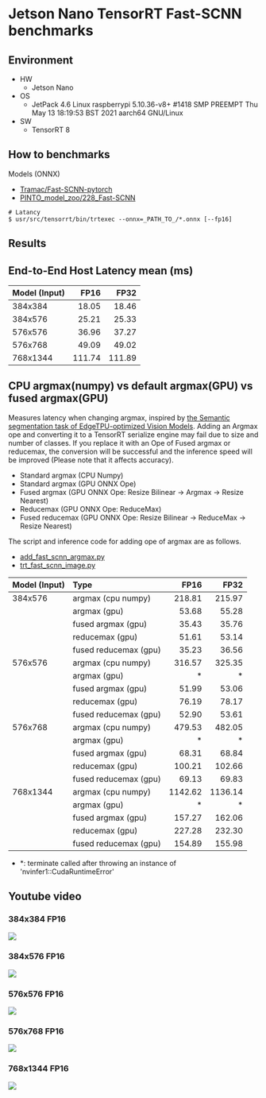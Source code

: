 
# Jetson Nano TensorRT Fast-SCNN benchmarks

## Environment

- HW
  - Jetson Nano
- OS
  - JetPack 4.6
    Linux raspberrypi 5.10.36-v8+ #1418 SMP PREEMPT Thu May 13 18:19:53 BST 2021 aarch64 GNU/Linux
- SW
  - TensorRT 8

## How to benchmarks
Models (ONNX)
- [Tramac/Fast-SCNN-pytorch](https://github.com/Tramac/Fast-SCNN-pytorch)
- [PINTO_model_zoo/228_Fast-SCNN](https://github.com/PINTO0309/PINTO_model_zoo/tree/main/228_Fast-SCNN)

```
# Latancy
$ usr/src/tensorrt/bin/trtexec --onnx=_PATH_TO_/*.onnx [--fp16]
```


## Results

## End-to-End Host Latency mean (ms)

| Model (Input) | FP16    | FP32   |
|:--------------|--------:|-------:|
| 384x384       |  18.05  |  18.46 |
| 384x576       |  25.21  |  25.33 |
| 576x576       |  36.96  |  37.27 |
| 576x768       |  49.09  |  49.02 |
| 768x1344      |  111.74 | 111.89 |

## CPU argmax(numpy) vs default argmax(GPU) vs fused argmax(GPU)

Measures latency when changing argmax, inspired by [the Semantic segmentation task of EdgeTPU-optimized Vision Models](https://github.com/tensorflow/models/tree/master/official/projects/edgetpu/vision#argmax-fusion-to-improve-segmentation-model-latency).
Adding an Argmax ope and converting it to a TensorRT serialize engine may fail due to size and number of classes. If you replace it with an Ope of Fused argmax or reducemax, the conversion will be successful and the inference speed will be improved (Please note that it affects accuracy).

- Standard argmax (CPU Numpy)
- Standard argmax (GPU ONNX Ope)
- Fused argmax (GPU ONNX Ope: Resize Bilinear -> Argmax -> Resize Nearest)
- Reducemax (GPU ONNX Ope: ReduceMax)
- Fused reducemax (GPU ONNX Ope: Resize Bilinear -> ReduceMax -> Resize Nearest)


The script and inference code for adding ope of argmax are as follows.
- [add_fast_scnn_argmax.py](https://github.com/NobuoTsukamoto/tensorrt-examples/blob/main/python/fast_scnn/add_fast_scnn_argmax.py)
- [trt_fast_scnn_image.py](https://github.com/NobuoTsukamoto/tensorrt-examples/blob/main/python/fast_scnn/trt_fast_scnn_image.py)

| Model (Input) | Type                  | FP16    | FP32    |
|:--------------|:----------------------|--------:|--------:|
|  384x576      | argmax (cpu numpy)    |  218.81 |  215.97 |
|               | argmax (gpu)          |   53.68 |   55.28 |
|               | fused argmax (gpu)    |   35.43 |   35.76 |
|               | reducemax (gpu)       |   51.61 |   53.14 |
|               | fused reducemax (gpu) |   35.23 |   36.56 |
|  576x576      | argmax (cpu numpy)    |  316.57 |  325.35 |  
|               | argmax (gpu)          |       * |       * | 
|               | fused argmax (gpu)    |   51.99 |   53.06 | 
|               | reducemax (gpu)       |   76.19 |   78.17 | 
|               | fused reducemax (gpu) |   52.90 |   53.61 | 
|  576x768      | argmax (cpu numpy)    |  479.53 |  482.05 | 
|               | argmax (gpu)          |       * |       * | 
|               | fused argmax (gpu)    |   68.31 |   68.84 | 
|               | reducemax (gpu)       |  100.21 |  102.66 | 
|               | fused reducemax (gpu) |   69.13 |   69.83 | 
|  768x1344     | argmax (cpu numpy)    | 1142.62 | 1136.14 |  
|               | argmax (gpu)          |       * |       * | 
|               | fused argmax (gpu)    |  157.27 |  162.06 | 
|               | reducemax (gpu)       |  227.28 |  232.30 | 
|               | fused reducemax (gpu) |  154.89 |  155.98 | 

- *: terminate called after throwing an instance of 'nvinfer1::CudaRuntimeError'

## Youtube video

### 384x384 FP16
[![](https://img.youtube.com/vi/1qjGCSC2XYo/0.jpg)](https://youtu.be/1qjGCSC2XYo)

### 384x576 FP16
[![](https://img.youtube.com/vi/QtQDUJ0hJ5o/0.jpg)](https://youtu.be/QtQDUJ0hJ5o)

### 576x576 FP16
[![](https://img.youtube.com/vi/Qy4S4_5JCAM/0.jpg)](https://youtu.be/Qy4S4_5JCAM)

### 576x768 FP16
[![](https://img.youtube.com/vi/bzFMwWJak-8/0.jpg)](https://youtu.be/bzFMwWJak-8)

### 768x1344 FP16
[![](https://img.youtube.com/vi/Lg6BvEgN9AA/0.jpg)](https://youtu.be/Lg6BvEgN9AA)
